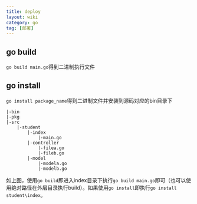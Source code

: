 ```yaml
---
title: deploy
layout: wiki
category: go
tag: [部署]
---
```


## go build

`go build main.go`得到二进制执行文件

## go install

`go install package_name`得到二进制文件并安装到源码对应的bin目录下

```
|-bin
|-pkg
|-src
    |-student
        |-index
            |-main.go
        |-controller
            |-filea.go
            |-fileb.go
        |-model
            |-modela.go
            |-modelb.go
```

如上图，使用`go build`即进入index目录下执行`go build main.go`即可（也可以使用绝对路径在外层目录执行build）。如果使用`go install`即执行`go install student\index`。